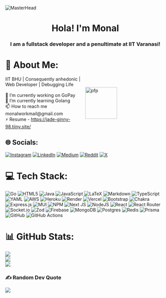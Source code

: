 
![MasterHead](https://preview.redd.it/ignore-for-my-git-v0-a1m991yttwqc1.png?width=1080&crop=smart&auto=webp&s=22df33632164c0a7f0b996394b26e1322f1fe0bd)
<h1 align="center">Hola! I'm Monal</h1>

<h3 align="center">I am a fullstack developer and a penultimate at IIT Varanasi!</h3>

# 💫 About Me:
<div style="display: flex; align-items: center;">
  <div style="flex: 1;">
    IIT BHU | Consequently anhedonic | Web Developer | Debugging Life<br><br>🔭 I’m currently working on GoPay<br>🌱 I’m currently learning Golang<br>📫 How to reach me monalworkmail@gmail.com<br>⚡ Resume - <a href="https://jade-ginny-98.tiiny.site/">https://jade-ginny-98.tiiny.site/</a><br>
  </div>
  <div style="flex: 1;">
    <img src="https://i.redd.it/6v9uxreq2had1.png" alt="pfp" style="height: 100px;"/>
  </div>
</div>

## 🌐 Socials:
[![Instagram](https://img.shields.io/badge/Instagram-%23E4405F.svg?logo=Instagram&logoColor=white)](https://instagram.com/https://www.instagram.com/momo.28__/) [![LinkedIn](https://img.shields.io/badge/LinkedIn-%230077B5.svg?logo=linkedin&logoColor=white)](https://linkedin.com/in/https://www.linkedin.com/in/monal-barse-350901304/) [![Medium](https://img.shields.io/badge/Medium-12100E?logo=medium&logoColor=white)](https://medium.com/@https://medium.com/@monalbarse) [![Reddit](https://img.shields.io/badge/Reddit-%23FF4500.svg?logo=Reddit&logoColor=white)](https://reddit.com/user/https://www.reddit.com/user/Monal28/) [![X](https://img.shields.io/badge/X-black.svg?logo=X&logoColor=white)](https://x.com/https://x.com/MonalBarse) 

# 💻 Tech Stack:
![Go](https://img.shields.io/badge/go-%2300ADD8.svg?style=for-the-badge&logo=go&logoColor=white) ![HTML5](https://img.shields.io/badge/html5-%23E34F26.svg?style=for-the-badge&logo=html5&logoColor=white) ![Java](https://img.shields.io/badge/java-%23ED8B00.svg?style=for-the-badge&logo=openjdk&logoColor=white) ![JavaScript](https://img.shields.io/badge/javascript-%23323330.svg?style=for-the-badge&logo=javascript&logoColor=%23F7DF1E) ![LaTeX](https://img.shields.io/badge/latex-%23008080.svg?style=for-the-badge&logo=latex&logoColor=white) ![Markdown](https://img.shields.io/badge/markdown-%23000000.svg?style=for-the-badge&logo=markdown&logoColor=white) ![TypeScript](https://img.shields.io/badge/typescript-%23007ACC.svg?style=for-the-badge&logo=typescript&logoColor=white) ![YAML](https://img.shields.io/badge/yaml-%23ffffff.svg?style=for-the-badge&logo=yaml&logoColor=151515) ![AWS](https://img.shields.io/badge/AWS-%23FF9900.svg?style=for-the-badge&logo=amazon-aws&logoColor=white) ![Heroku](https://img.shields.io/badge/heroku-%23430098.svg?style=for-the-badge&logo=heroku&logoColor=white) ![Render](https://img.shields.io/badge/Render-%46E3B7.svg?style=for-the-badge&logo=render&logoColor=white) ![Vercel](https://img.shields.io/badge/vercel-%23000000.svg?style=for-the-badge&logo=vercel&logoColor=white) ![Bootstrap](https://img.shields.io/badge/bootstrap-%238511FA.svg?style=for-the-badge&logo=bootstrap&logoColor=white) ![Chakra](https://img.shields.io/badge/chakra-%234ED1C5.svg?style=for-the-badge&logo=chakraui&logoColor=white) ![Express.js](https://img.shields.io/badge/express.js-%23404d59.svg?style=for-the-badge&logo=express&logoColor=%2361DAFB) ![MUI](https://img.shields.io/badge/MUI-%230081CB.svg?style=for-the-badge&logo=mui&logoColor=white) ![NPM](https://img.shields.io/badge/NPM-%23CB3837.svg?style=for-the-badge&logo=npm&logoColor=white) ![Next JS](https://img.shields.io/badge/Next-black?style=for-the-badge&logo=next.js&logoColor=white) ![NodeJS](https://img.shields.io/badge/node.js-6DA55F?style=for-the-badge&logo=node.js&logoColor=white) ![React](https://img.shields.io/badge/react-%2320232a.svg?style=for-the-badge&logo=react&logoColor=%2361DAFB) ![React Router](https://img.shields.io/badge/React_Router-CA4245?style=for-the-badge&logo=react-router&logoColor=white) ![Socket.io](https://img.shields.io/badge/Socket.io-black?style=for-the-badge&logo=socket.io&badgeColor=010101) ![Zod](https://img.shields.io/badge/zod-%233068b7.svg?style=for-the-badge&logo=zod&logoColor=white) ![Firebase](https://img.shields.io/badge/firebase-a08021?style=for-the-badge&logo=firebase&logoColor=ffcd34) ![MongoDB](https://img.shields.io/badge/MongoDB-%234ea94b.svg?style=for-the-badge&logo=mongodb&logoColor=white) ![Postgres](https://img.shields.io/badge/postgres-%23316192.svg?style=for-the-badge&logo=postgresql&logoColor=white) ![Redis](https://img.shields.io/badge/redis-%23DD0031.svg?style=for-the-badge&logo=redis&logoColor=white) ![Prisma](https://img.shields.io/badge/Prisma-3982CE?style=for-the-badge&logo=Prisma&logoColor=white) ![GitHub](https://img.shields.io/badge/github-%23121011.svg?style=for-the-badge&logo=github&logoColor=white) ![GitHub Actions](https://img.shields.io/badge/github%20actions-%232671E5.svg?style=for-the-badge&logo=githubactions&logoColor=white)
# 📊 GitHub Stats:
![](https://github-readme-stats.vercel.app/api?username=MonalBarse&theme=shadow_blue&hide_border=true&include_all_commits=true&count_private=true)<br/>
![](https://github-readme-streak-stats.herokuapp.com/?user=MonalBarse&theme=shadow_blue&hide_border=true)<br/>
![](https://github-readme-stats.vercel.app/api/top-langs/?username=MonalBarse&theme=shadow_blue&hide_border=true&include_all_commits=true&count_private=true&layout=compact)

### ✍️ Random Dev Quote
![](https://quotes-github-readme.vercel.app/api?type=horizontal&theme=tokyonight)

<!-- Proudly created with GPRM ( https://gprm.itsvg.in ) -->
